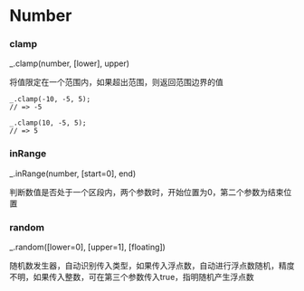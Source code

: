 # Number

### clamp

_.clamp(number, [lower], upper)

将值限定在一个范围内，如果超出范围，则返回范围边界的值

	_.clamp(-10, -5, 5);
	// => -5
	 
	_.clamp(10, -5, 5);
	// => 5

### inRange

_.inRange(number, [start=0], end)

判断数值是否处于一个区段内，两个参数时，开始位置为0，第二个参数为结束位置

### random

_.random([lower=0], [upper=1], [floating])

随机数发生器，自动识别传入类型，如果传入浮点数，自动进行浮点数随机，精度不明，如果传入整数，可在第三个参数传入true，指明随机产生浮点数